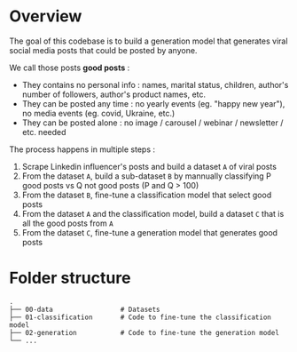 # Overview
The goal of this codebase is to build a generation model that generates viral social media posts that could be posted by anyone.

We call those posts **good posts** :
- They contains no personal info : names, marital status, children, author's number of followers, author's product names, etc.
- They can be posted any time : no yearly events (eg. "happy new year"), no media events (eg. covid, Ukraine, etc.)
- They can be posted alone : no image / carousel / webinar / newsletter / etc. needed

The process happens in multiple steps :
1. Scrape Linkedin influencer's posts and build a dataset `A` of viral posts
2. From the dataset `A`, build a sub-dataset `B` by mannually classifying P good posts vs Q not good posts (P and Q > 100)
3. From the dataset `B`, fine-tune a classification model that select good posts
4. From the dataset `A` and the classification model, build a dataset `C` that is all the good posts from `A`
5. From the dataset `C`, fine-tune a generation model that generates good posts

# Folder structure
```
.
├── 00-data                 # Datasets
├── 01-classification       # Code to fine-tune the classification model
├── 02-generation           # Code to fine-tune the generation model
└── ...
```
